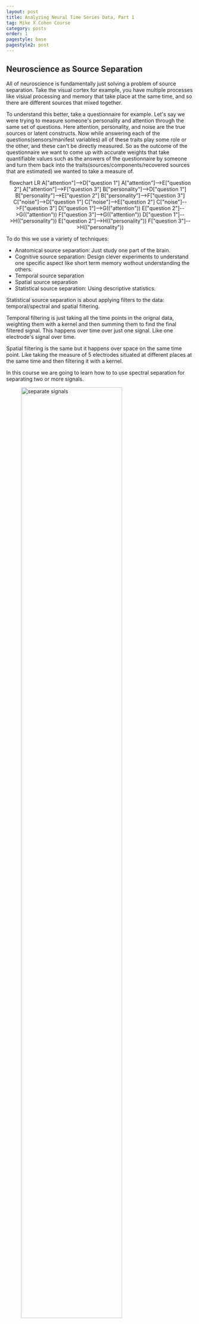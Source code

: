 ```yaml
---
layout: post
title: Analyzing Neural Time Series Data, Part 1
tag: Mike X Cohen Course
category: posts
order: 1
pagestyle: base
pagestyle2: post
---
```

## Neuroscience as Source Separation

All of neuroscience is fundamentally just solving a problem of source separation. Take the visual cortex for example, you have multiple processes like visiual processing and memory that take place at the same time, and so there are different sources that mixed together.

To understand this better, take a questionnaire for example. Let's say we were trying to measure someone's personality and attention through the same set of questions. Here attention, personality, and noise are the true sources or latent constructs. Now while answering each of the questions(sensors/manifest variables) all of these traits play some role or the other, and these can't be directly measured. So as the outcome of the questionnaire we want to come up with accurate weights that take quantifiable values such as the answers of the questionnaire by someone and turn them back into the traits(sources/components/recovered sources that are estimated) we wanted to take a measure of.

<div class="mermaid" align="center" height="70%" width="70%">
flowchart LR
A["attention"]-->D["question 1"]
A["attention"]-->E["question 2"]
A["attention"]-->F["question 3"]
B["personality"]-->D["question 1"]
B["personality"]-->E["question 2"]
B["personality"]-->F["question 3"]
C["noise"]-->D["question 1"]
C["noise"]-->E["question 2"]
C["noise"]-->F["question 3"]
D["question 1"]-->G(("attention"))
E["question 2"]-->G(("attention"))
F["question 3"]-->G(("attention"))
D["question 1"]-->H(("personality"))
E["question 2"]-->H(("personality"))
F["question 3"]-->H(("personality"))
</div>

To do this we use a variety of techniques:
+ Anatomical source separation: Just study one part of the brain.
+ Cognitive source separation: Design clever experiments to understand one specific aspect like short term memory wothout understanding the others.
+ Temporal source separation
+ Spatial source separation
+ Statistical source separation: Using descriptive statistics.

Statistical source separation is about applying filters to the data: temporal/spectral and spatial filtering.

Temporal filtering is just taking all the time points in the orignal data, weighting them with a kernel and then summing them to find the final filtered signal. This happens over time over just one signal. Like one electrode's signal over time.

Spatial filtering is the same but it happens over space on the same time point. Like taking the measure of 5 electrodes situated at different places at the same time and then filtering it with a kernel.

In this course we are going to learn how to to use spectral separation for separating two or more signals.

<figure>
<img alt="separate signals" src="/images/2021/ants/add.png" height="80%" width="80%">
<figcaption align="center">We should extract the orignal signals from the added.</figcaption>
</figure>

## Origin, Significance, and Interpretation of EEG

The elctrodes of an EEG when places on the scalp measure signals from not just one neuron but a lot of them, but this plays to our advantage. Most of these neurons act synchronously and also the very small eletrical fields are generated by the synaptic currents in the pyramidal cells, only if a thousand of them contribute then we would have a signal large enough to reach the scalp surface.

The content of EEG show us electric signals which are supposed to relate to how cognition is given birth to. Based on these outputs of the EEG what can we say about the brain computations happening?

Advantages of EEG: 
+ It is a direct measure of electrical brain activity as neurons communicate with through electrical signals; EEG allows to record these signals non-invasively.
+ It's temporal resolutions and precision match the speed of cognition.
+ EEG data is very rich and allows for physiological inspired analyses (osciallations, syncronization, connectivity, complexity/scale-free).
+ It is one of the techniques that allow us to link findings across scale/methods/species.

The electrical activities in brains of most animals(rats, cats, rabbits, dogs, chimps, and humans) is found to be the same.

Disadvantages of EEG:
+ It's limited to large scale potentials, you can't usually measure the the electrical activity of a single neuron from a EEG. Not all the computations in the brain happen at such large level scales.
+ If the electrical signals in dipoles oppose eah other then you won't be able to measure the activity even when it is present.
+ Uncertainities in anatomical localizations. Since we measure the EEG activity from outside then it becomes a question of where might the signals actually be originating from, so we have a couple of mathematical estimations to do this but there are uncertainities in this kind of anatomical localizations.
+ Data, analyses , stats, and visualizations are complicated, time-consuming, and annoying.
+ High temporal precision(could be good when you know when something happened in the experiment) and resolutions. When studying slower cognitive processes you might not know exactly when something happened and then the temporal precision is going to be a disadvantage.

Books
+ Nature Neuroscience
+ Thinking, Fast and Slow

## Overview of Possible Preprocessing Steps

Preprocessing: time-consuming, tedious, not science, not fun, do it well and do it once.

Processing: hypothesis-driven, exploratory, the meat of science, fun, can be done multiple times.

Preprocessing steps:
+ Import data to MATLAB
+ High-pass filter(like .5Hz with a relatively low cut-off)  
+ Import channels locations(for topographical mappings)
+ Reference EOG(eyes), EKG(heart), EMG(muscles)
+ Epoch data around important events(trails of the stimulus): focus on the data that you want to pay attention to
+ Subtract pre-stimulus baseline
+ Adjust marker values
+ Manual trial and rejection(remove trails that are artifacts or are unusual)
+ Mark bad electrodes
+ Average reference EEG channels(re-refernce electrodes, make sure the reference electrode is clean and isn't just one otherwise there might be bias, average it)
+ Run ICA to clean data

## Signal Artifacts (not) to Worry About

Manually look through all of your data to come to the conclusion of which artifacts to remove.

It's something that requires skill and is sort of subjective. Just watch the video.

## Topographical Mapping

<figure>
<img alt="separate signals" src="/images/2021/ants/scalpmap.png" height="80%" width="80%">
<figcaption align="center">This is a topographical mapping of EEG data on  the scalp.</figcaption>
</figure>

Topographical mapping is a great way to visualise EEG data. Here each point on the mapping corresponds to the location of the the electrodes on the scalp. Then because no data is calculated in between electrodes the colors over the entire region are calculated through interpolation, this allows for the colors to change smoothly from one electrode to the next.

These mappings can also help in recognizing noise and can be rendered to 3d.

<figure>
<img alt="separate signals" src="/images/2021/ants/lobes.png" height="80%" width="80%">
<figcaption align="center">Lateral surface of cerebrum. 4 lobes are shown.</figcaption>
</figure>
<figure>
<img alt="separate signals" src="/images/2021/ants/eeglabels.png" height="80%" width="80%">
<figcaption align="center">Electrode locations of International 10-20 system for EEG (electroencephalography) recording.</figcaption>
</figure>

These electrodes in the EEG are labelled corresponding to the brain regions.

+ F = frontal
+ C = central
+ T = temporal
+ P = parietal
+ O = occipital
+ A = aural(ears)

+ Odd numbers = left hemisphere
+ Z = center(zenith)
+ Even numbers = right hemisphere

+ Fp1 = frontal pole 1(left)
+ FC = channel between F and C

## Overview of Time-Domain Analyses (ERPs)

ERPs(Event Related Potentials) don't show the entire image of what could be happening as they are averaged out and lose a lot of data as well as noise.  Furthermore the deflections could be non-phase locked thus they end up cancelling out each other in the average. Whereas in the time-frequency analysis we don't lose anything.

We shall not be taking this approach in the course.

<iframe width="560" height="315" src="https://www.youtube-nocookie.com/embed/zDTsePeDlwo" frameborder="0" allow="accelerometer; autoplay; clipboard-write; encrypted-media; gyroscope; picture-in-picture" allowfullscreen></iframe>

## Motivations for Rhythm-Based Analyses



## Interpreting Time-Frequency Plots
## The Empirical Datasets Used in this Course
## Where to get more EEG?
## Simulating Data to Understand Analysis Methods